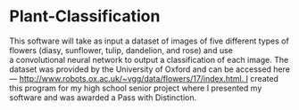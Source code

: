 # Plant-Classification
This software will take as input a dataset of images of five different types of flowers (diasy, sunflower, tulip, dandelion, and rose) and use a convolutional neural network to output a classification of each image. The dataset was provided by the University of Oxford and can be accessed here — http://www.robots.ox.ac.uk/~vgg/data/flowers/17/index.html. I created this program for my high school senior project where I presented my software and was awarded a Pass with Distinction.
